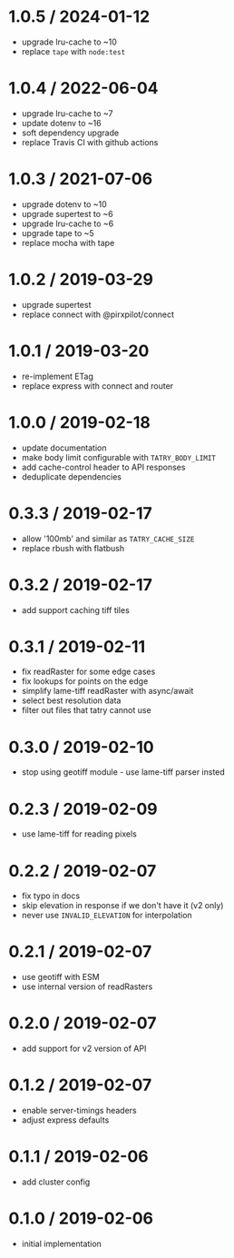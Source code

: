 
1.0.5 / 2024-01-12
==================

 * upgrade lru-cache to ~10
 * replace `tape` with `node:test`

1.0.4 / 2022-06-04
==================

 * upgrade lru-cache to ~7
 * update dotenv to ~16
 * soft dependency upgrade
 * replace Travis CI with github actions

1.0.3 / 2021-07-06
==================

 * upgrade dotenv to ~10
 * upgrade supertest to ~6
 * upgrade lru-cache to ~6
 * upgrade tape to ~5
 * replace mocha with tape

1.0.2 / 2019-03-29
==================

 * upgrade supertest
 * replace connect with @pirxpilot/connect

1.0.1 / 2019-03-20
==================

 * re-implement ETag
 * replace express with connect and router

1.0.0 / 2019-02-18
==================

 * update documentation
 * make body limit configurable with `TATRY_BODY_LIMIT`
 * add cache-control header to API responses
 * deduplicate dependencies

0.3.3 / 2019-02-17
==================

 * allow '100mb' and similar as `TATRY_CACHE_SIZE`
 * replace rbush with flatbush

0.3.2 / 2019-02-17
==================

 * add support caching tiff tiles

0.3.1 / 2019-02-11
==================

 * fix readRaster for some edge cases
 * fix lookups for points on the edge
 * simplify lame-tiff readRaster with async/await
 * select best resolution data
 * filter out files that tatry cannot use

0.3.0 / 2019-02-10
==================

 * stop using geotiff module - use lame-tiff parser insted

0.2.3 / 2019-02-09
==================

 * use lame-tiff for reading pixels

0.2.2 / 2019-02-07
==================

 * fix typo in docs
 * skip elevation in response if we don't have it (v2 only)
 * never use `INVALID_ELEVATION` for interpolation

0.2.1 / 2019-02-07
==================

 * use geotiff with ESM
 * use internal version of readRasters

0.2.0 / 2019-02-07
==================

 * add support for v2 version of API

0.1.2 / 2019-02-07
==================

 * enable server-timings headers
 * adjust express defaults

0.1.1 / 2019-02-06
==================

 * add cluster config

0.1.0 / 2019-02-06
==================

 * initial implementation
